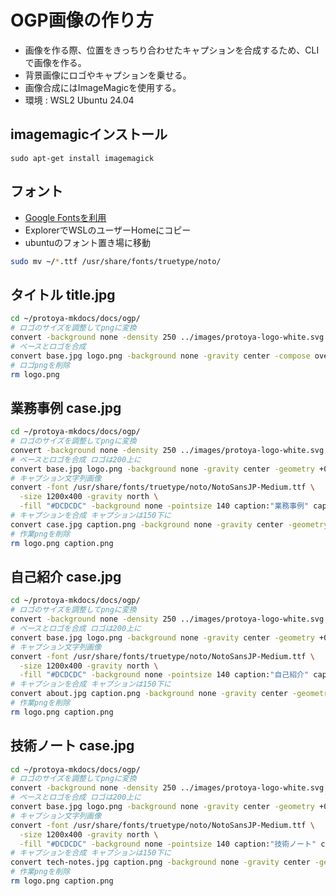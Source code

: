 # OGP画像の作り方

- 画像を作る際、位置をきっちり合わせたキャプションを合成するため、CLIで画像を作る。
- 背景画像にロゴやキャプションを乗せる。
- 画像合成にはImageMagicを使用する。
- 環境 : WSL2 Ubuntu 24.04

## imagemagicインストール
```
sudo apt-get install imagemagick
```

## フォント
- [Google Fontsを利用](https://fonts.google.com/selection)
- ExplorerでWSLのユーザーHomeにコピー
- ubuntuのフォント置き場に移動
``` bash
sudo mv ~/*.ttf /usr/share/fonts/truetype/noto/
```
## タイトル title.jpg
``` bash
cd ~/protoya-mkdocs/docs/ogp/
# ロゴのサイズを調整してpngに変換
convert -background none -density 250 ../images/protoya-logo-white.svg logo.png 
# ベースとロゴを合成
convert base.jpg logo.png -background none -gravity center -compose over -composite title.jpg 
# ロゴpngを削除
rm logo.png 
```

## 業務事例 case.jpg
``` bash
cd ~/protoya-mkdocs/docs/ogp/
# ロゴのサイズを調整してpngに変換
convert -background none -density 250 ../images/protoya-logo-white.svg logo.png 
# ベースとロゴを合成 ロゴは200上に
convert base.jpg logo.png -background none -gravity center -geometry +0-200 -compose over -composite case.jpg
# キャプション文字列画像
convert -font /usr/share/fonts/truetype/noto/NotoSansJP-Medium.ttf \
  -size 1200x400 -gravity north \
  -fill "#DCDCDC" -background none -pointsize 140 caption:"業務事例" caption.png
# キャプションを合成 キャプションは150下に
convert case.jpg caption.png -background none -gravity center -geometry +0+150 -compose over -composite case.jpg
# 作業pngを削除
rm logo.png caption.png
```

## 自己紹介 case.jpg
``` bash
cd ~/protoya-mkdocs/docs/ogp/
# ロゴのサイズを調整してpngに変換
convert -background none -density 250 ../images/protoya-logo-white.svg logo.png 
# ベースとロゴを合成 ロゴは200上に
convert base.jpg logo.png -background none -gravity center -geometry +0-200 -compose over -composite about.jpg
# キャプション文字列画像
convert -font /usr/share/fonts/truetype/noto/NotoSansJP-Medium.ttf \
  -size 1200x400 -gravity north \
  -fill "#DCDCDC" -background none -pointsize 140 caption:"自己紹介" caption.png
# キャプションを合成 キャプションは150下に
convert about.jpg caption.png -background none -gravity center -geometry +0+150 -compose over -composite about.jpg
# 作業pngを削除
rm logo.png caption.png
```

## 技術ノート case.jpg
``` bash
cd ~/protoya-mkdocs/docs/ogp/
# ロゴのサイズを調整してpngに変換
convert -background none -density 250 ../images/protoya-logo-white.svg logo.png 
# ベースとロゴを合成 ロゴは200上に
convert base.jpg logo.png -background none -gravity center -geometry +0-200 -compose over -composite tech-notes.jpg
# キャプション文字列画像
convert -font /usr/share/fonts/truetype/noto/NotoSansJP-Medium.ttf \
  -size 1200x400 -gravity north \
  -fill "#DCDCDC" -background none -pointsize 140 caption:"技術ノート" caption.png
# キャプションを合成 キャプションは150下に
convert tech-notes.jpg caption.png -background none -gravity center -geometry +0+150 -compose over -composite tech-notes.jpg
# 作業pngを削除
rm logo.png caption.png
```
